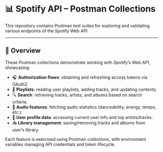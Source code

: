 # 📊 Spotify API – Postman Collections

This repository contains Postman test suites for exploring and validating various endpoints of the Spotify Web API.

---

## 🧠 Overview

These Postman collections demonstrate working with Spotify’s Web API, showcasing:

- 🎧 **Authorization flows**: obtaining and refreshing access tokens via OAuth2.
- 📁 **Playlists**: reading user playlists, adding tracks, and updating contents.
- 🔍 **Search**: retrieving tracks, artists, and albums based on search criteria.
- 🎵 **Audio features**: fetching audio statistics (danceability, energy, tempo, etc.).
- 👤 **User profile data**: accessing current user info and top artists/tracks.
- 📥 **Library management**: saving/removing tracks and albums from user’s library.

Each feature is exercised using Postman collections, with environment variables managing API credentials and token lifecycle.


